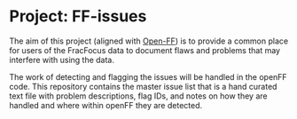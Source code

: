 # Project: FF-issues

The aim of this project (aligned with [Open-FF](https://github.com/gwallison/openFF)) is to provide a common place for users of the FracFocus data to document flaws and problems that may interfere with using the data.

The work of detecting and flagging the issues will be handled in the openFF code.  This repository contains the master issue list that is a hand curated text file with problem descriptions, flag IDs, and notes on how they are handled and where within openFF they are detected.
